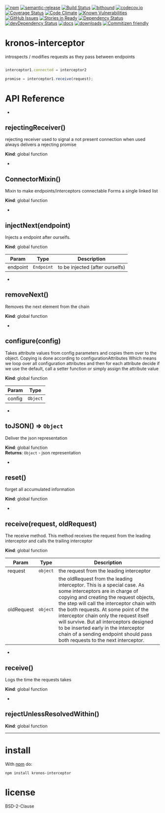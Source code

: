 [![npm](https://img.shields.io/npm/v/kronos-interceptor.svg)](https://www.npmjs.com/package/kronos-interceptor)
[![semantic-release](https://img.shields.io/badge/%20%20%F0%9F%93%A6%F0%9F%9A%80-semantic--release-e10079.svg)](https://github.com/Kronos-Integration/kronos-interceptor)
[![Build Status](https://secure.travis-ci.org/Kronos-Integration/kronos-interceptor.png)](http://travis-ci.org/Kronos-Integration/kronos-interceptor)
[![bithound](https://www.bithound.io/github/Kronos-Integration/kronos-interceptor/badges/score.svg)](https://www.bithound.io/github/Kronos-Integration/kronos-interceptor)
[![codecov.io](http://codecov.io/github/Kronos-Integration/kronos-interceptor/coverage.svg?branch=master)](http://codecov.io/github/Kronos-Integration/kronos-interceptor?branch=master)
[![Coverage Status](https://coveralls.io/repos/Kronos-Integration/kronos-interceptor/badge.svg)](https://coveralls.io/r/Kronos-Integration/kronos-interceptor)
[![Code Climate](https://codeclimate.com/github/Kronos-Integration/kronos-interceptor/badges/gpa.svg)](https://codeclimate.com/github/Kronos-Integration/kronos-interceptor)
[![Known Vulnerabilities](https://snyk.io/test/github/Kronos-Integration/kronos-interceptor/badge.svg)](https://snyk.io/test/github/Kronos-Integration/kronos-interceptor)
[![GitHub Issues](https://img.shields.io/github/issues/Kronos-Integration/kronos-interceptor.svg?style=flat-square)](https://github.com/Kronos-Integration/kronos-interceptor/issues)
[![Stories in Ready](https://badge.waffle.io/Kronos-Integration/kronos-interceptor.svg?label=ready&title=Ready)](http://waffle.io/Kronos-Integration/kronos-interceptor)
[![Dependency Status](https://david-dm.org/Kronos-Integration/kronos-interceptor.svg)](https://david-dm.org/Kronos-Integration/kronos-interceptor)
[![devDependency Status](https://david-dm.org/Kronos-Integration/kronos-interceptor/dev-status.svg)](https://david-dm.org/Kronos-Integration/kronos-interceptor#info=devDependencies)
[![docs](http://inch-ci.org/github/Kronos-Integration/kronos-interceptor.svg?branch=master)](http://inch-ci.org/github/Kronos-Integration/kronos-interceptor)
[![downloads](http://img.shields.io/npm/dm/kronos-interceptor.svg?style=flat-square)](https://npmjs.org/package/kronos-interceptor)
[![Commitizen friendly](https://img.shields.io/badge/commitizen-friendly-brightgreen.svg)](http://commitizen.github.io/cz-cli/)


kronos-interceptor
=====
introspects / modifies requests as they pass between endpoints

```javascript

interceptor1.connected = interceptor2

promise = interceptor1.receive(request);
```

# API Reference

* <a name="rejectingReceiver"></a>

## rejectingReceiver()
rejecting receiver used to signal a not present connection
when used always delivers a rejecting promise

**Kind**: global function  

* <a name="ConnectorMixin"></a>

## ConnectorMixin()
Mixin to make endpoints/interceptors connectable
Forms a single linked list

**Kind**: global function  

* <a name="injectNext"></a>

## injectNext(endpoint)
Injects a endpoint after ourselfs.

**Kind**: global function  

| Param | Type | Description |
| --- | --- | --- |
| endpoint | <code>Endpoint</code> | to be injected (after ourselfs) |


* <a name="removeNext"></a>

## removeNext()
Removes the next element from the chain

**Kind**: global function  

* <a name="configure"></a>

## configure(config)
Takes attribute values from config parameters
and copies them over to the object.
Copying is done according to configurationAttributes
Which means we loop over all configuration attributes
and then for each attribute decide if we use the default, call a setter function
or simply assign the attribute value

**Kind**: global function  

| Param | Type |
| --- | --- |
| config | <code>Object</code> | 


* <a name="toJSON"></a>

## toJSON() ⇒ <code>Object</code>
Deliver the json representation

**Kind**: global function  
**Returns**: <code>Object</code> - json representation  

* <a name="reset"></a>

## reset()
forget all accumulated information

**Kind**: global function  

* <a name="receive"></a>

## receive(request, oldRequest)
The receive method. This method receives the request from the leading interceptor and calls the
trailing interceptor

**Kind**: global function  

| Param | Type | Description |
| --- | --- | --- |
| request | <code>object</code> | the request from the leading interceptor |
| oldRequest | <code>object</code> | the oldRequest from the leading interceptor.        This is a special case. As some interceptors are in charge of copying and creating the        request objects, the step will call the interceptor chain with the both requests.        At some point of the interceptor chain only the request itself will survive.        But all interceptors designed to be inserted early in the interceptor chain of a sending        endpoint should pass both requests to the next interceptor. |


* <a name="receive"></a>

## receive()
Logs the time the requests takes

**Kind**: global function  

* <a name="rejectUnlessResolvedWithin"></a>

## rejectUnlessResolvedWithin()
**Kind**: global function  

* * *

install
=======

With [npm](http://npmjs.org) do:

```shell
npm install kronos-interceptor
```

license
=======

BSD-2-Clause
